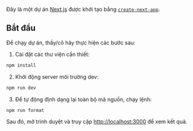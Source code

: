 Đây là một dự án [Next.js](https://nextjs.org) được khởi tạo bằng [`create-next-app`](https://github.com/vercel/next.js/tree/canary/packages/create-next-app).

## Bắt đầu

Để chạy dự án, thầy/cô hãy thực hiện các bước sau:

1. Cài đặt các thư viện cần thiết:

```bash
npm install
```

2. Khởi động server môi trường dev:

```bash
npm run dev
```

3. Để tự động định dạng lại toàn bộ mã nguồn, chạy lệnh:

```bash
npm run format
```

Sau đó, mở trình duyệt và truy cập [http://localhost:3000](http://localhost:3000) để xem kết quả.
